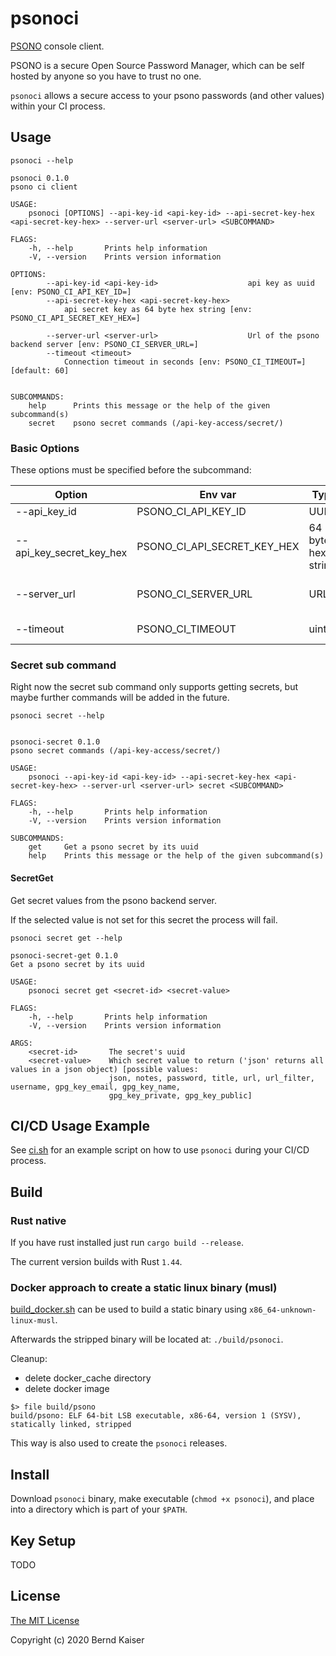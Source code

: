 # psonoci

[PSONO](https://psono.com/) console client.

PSONO is a secure Open Source Password Manager, which can be self hosted by anyone so you have to trust no one.

`psonoci` allows a secure access to your psono passwords (and other values) within your CI process.

## Usage

`psonoci --help`

```
psonoci 0.1.0
psono ci client

USAGE:
    psonoci [OPTIONS] --api-key-id <api-key-id> --api-secret-key-hex <api-secret-key-hex> --server-url <server-url> <SUBCOMMAND>

FLAGS:
    -h, --help       Prints help information
    -V, --version    Prints version information

OPTIONS:
        --api-key-id <api-key-id>                    api key as uuid [env: PSONO_CI_API_KEY_ID=]
        --api-secret-key-hex <api-secret-key-hex>
            api secret key as 64 byte hex string [env: PSONO_CI_API_SECRET_KEY_HEX=]

        --server-url <server-url>                    Url of the psono backend server [env: PSONO_CI_SERVER_URL=]
        --timeout <timeout>
            Connection timeout in seconds [env: PSONO_CI_TIMEOUT=]  [default: 60]


SUBCOMMANDS:
    help      Prints this message or the help of the given subcommand(s)
    secret    psono secret commands (/api-key-access/secret/)
```

### Basic Options

These options must be specified before the subcommand:

| Option                   | Env var                     | Type               | Required | Default | Description                                                               |
| ------------------------ | --------------------------- | ------------------ | -------- | ------- | ------------------------------------------------------------------------- |
| --api_key_id             | PSONO_CI_API_KEY_ID         | UUID               | yes      | None    | The UUID of your API key                                                  |
| --api_key_secret_key_hex | PSONO_CI_API_SECRET_KEY_HEX | 64 byte hex string | yes      | None    | Secret key used for decryption of the user's secret key                   |
| --server_url             | PSONO_CI_SERVER_URL         | URL                | yes      | None    | Address of the PSONO's backend server - e.g.: https://www.psono.pw/server |
| --timeout                | PSONO_CI_TIMEOUT            | uint64             | no       | 60      | Max http(s) request duration in seconds                                   |

### Secret sub command

Right now the secret sub command only supports getting secrets, but maybe further commands will be added in the future.

`psonoci secret --help`

```

psonoci-secret 0.1.0
psono secret commands (/api-key-access/secret/)

USAGE:
    psonoci --api-key-id <api-key-id> --api-secret-key-hex <api-secret-key-hex> --server-url <server-url> secret <SUBCOMMAND>

FLAGS:
    -h, --help       Prints help information
    -V, --version    Prints version information

SUBCOMMANDS:
    get     Get a psono secret by its uuid
    help    Prints this message or the help of the given subcommand(s)
```

#### SecretGet

Get secret values from the psono backend server.

If the selected value is not set for this secret the process will fail.

`psonoci secret get --help`

```
psonoci-secret-get 0.1.0
Get a psono secret by its uuid

USAGE:
    psonoci secret get <secret-id> <secret-value>

FLAGS:
    -h, --help       Prints help information
    -V, --version    Prints version information

ARGS:
    <secret-id>       The secret's uuid
    <secret-value>    Which secret value to return ('json' returns all values in a json object) [possible values:
                      json, notes, password, title, url, url_filter, username, gpg_key_email, gpg_key_name,
                      gpg_key_private, gpg_key_public]
```

## CI/CD Usage Example

See [ci.sh](./examples/ci.sh) for an example script on how to use `psonoci` during your CI/CD process.

## Build

### Rust native

If you have rust installed just run `cargo build --release`.

The current version builds with Rust `1.44`.

### Docker approach to create a static linux binary (musl)

[build_docker.sh](./build_docker.sh) can be used to build a static binary using `x86_64-unknown-linux-musl`.

Afterwards the stripped binary will be located at: `./build/psonoci`.

Cleanup:

-   delete docker_cache directory
-   delete docker image

```
$> file build/psono
build/psono: ELF 64-bit LSB executable, x86-64, version 1 (SYSV), statically linked, stripped
```

This way is also used to create the `psonoci` releases.

## Install

Download `psonoci` binary, make executable (`chmod +x psonoci`), and place into a directory which is part of your `$PATH`.

## Key Setup

TODO

<!-- ### Create API Key

1. Go to `Other -> API Keys` and click `Create new API Key`.
2. Name your API key and make sure neither `Secret Restriction?` nor `Allow insecure usage?` are activated. (see Image )
3. Click Create
4. In the API key overview click on the edit Icon for the newly created key
5. In this view you will see all secrets you need for the `psoco` config (see image 2)

#### Create API Key

![Create API Key](./images/create_api_key.png "Create API Key")

#### View API Key

![View API Key](./images/view_api_key_secrets.png "View API Key") -->

## License

[The MIT License](https://opensource.org/licenses/MIT)

Copyright (c) 2020 Bernd Kaiser
